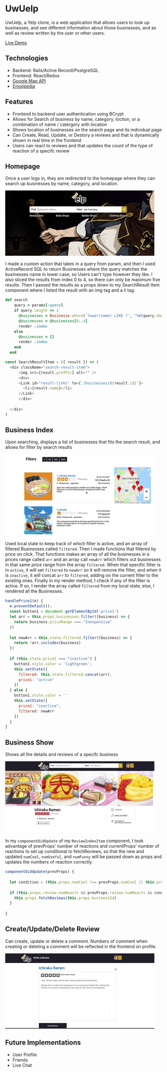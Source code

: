 # UwUelp

UwUelp, a Yelp clone, is a web application that allows users to look up businesses, and see different information about those businesses, and as well as review written by the user or other users.

[Live Demo](https://uwuelp.herokuapp.com "UwUelp Homepage")

## Technologies

* Backend: Rails/Active Record/PostgreSQL
* Frontend: React/Redux
* [Google Map API](https://developers.google.com/maps/documentation/ "Google Map Api")
* [Emojipedia](https://emojipedia.org/ "Emojipedia")

## Features

* Frontend to backend user authentication using BCrypt
* Allows for Search of business by name, category, loction, or a combination of name / catergory with location
* Shows location of businesses on the search page and its individual page
* Can Create, Read, Update, or Destory a reviews and that is dynamically shown in real time in the frontend
* Users can react to reviews and that updates the count of the type of reaction of a specifc review

## Homepage

  Once a user logs in, they are redirected to the homepage where they can search up businesses by name, category, and location.

![homepage](/app/assets/images/homepage.gif)

  I made a custom action that takes in a query from param, and then I used ActiveRecord SQL
  to return Businesses where the query matches the businesses name in lower case, so Users can't type however they like. I also sliced the results from index 0 to 4, so there can only be maximum five results. Then I passed the results as a props down to my SearchResult Item component where I listed the result with an img tag and a li tag.

```ruby
def search 
    query = params[:query]
    if query.length >= 2 
      @businesses = Businesse.where('lower(name) LIKE ?', "%#{query.downcase}%" )
      @businesses = @businesses[0..4]
      render :index
    else
      @businesses = []
      render :index
    end
  end
```

```javascript
const SearchResultItem = ({ result }) => (
  <div className="search-result-item">
      <img src={result.profPic} alt="" />
      <div>
      <Link id="result-links" to={`/businesses/${result.id}`}> 
        <li>{result.name}</li>
      </Link>
      </div>
  
  </div>
)
```

  ## Business Index

  Upon searching, displays a list of businesses that fits the search result, and allows for filter by search results

  ![filter show](/app/assets/images/filterprice.gif)

  Used local state to keep track of which filter is active, and an array of filtered Businesses called `filtered`. Then I made functions that filtered by price on click. That functions makes an array of all the businesses in a prices range called `arr` and an array call `newArr` which filters out businesses in that same price range from the array `filtered`. When that specific filter is in `active`, it will set `filtered` to `newArr` so it will remove the filter, and when it is `inactive`, it will concat `arr` to `filtered`, adding on the current filter to the existing ones. Finally in my render method, I check if any of the filter is active. If so, I render the array called `filtered` from my local state, else, I rendered all the Businesses.

  
  ```javascript
  handlePrice1(e) {
    e.preventDefault();
    const button1 = document.getElementById('price1')
    let arr = this.props.businesses.filter((business) => {
      return business.priceRange === "Inexpensive"
    })

    let newArr = this.state.filtered.filter((business) => {
      return !arr.includes(business)
    })

    if (this.state.price1 === "inactive") {
      button1.style.color = 'lightgreen';
      this.setState({
        filtered: this.state.filtered.concat(arr),
        price1: "active"
      })
    } else {
      button1.style.color = ''
      this.setState({
        price1: "inactive",
        filtered: newArr
      })
    }
  }
  ```


  ## Business Show
  Shows all the details and reviews of a specifc business

  ![business show](/app/assets/images/businessshow.gif)

  In my `componentDidUpdate` of my `ReviewIndexItem` component, I took advantage of prevProps' number of reactions and currentProps' number of reactions to set up conditional to fetchReviews, so that the new and updated `numCool`, `numUseful`, and `numFunny` will be passed down as props and updates the numbers of reaction correctly.

  ```javascript
  componentDidUpdate(prevProps) {
    
    let condition = (this.props.numCool !== prevProps.numCool || this.props.numUseful !== prevProps.numUseful || this.props.numFunny !== prevProps.numFunny)
    
    if (this.props.review.numReacts && prevProps.review.numReacts && condition) {
      this.props.fetchReviews(this.props.businessId)
    }
 
  }
  ```
  
  ## Create/Update/Delete Review
  Can create, update or delete a comment. Numbers of comment when creating or deleting a comment will be reflected in the frontend on profile.

  ![review demo](/app/assets/images/reviewdemo.gif)


  ## Future Implementations
  * User Profile
  * Friends
  * Live Chat

  



